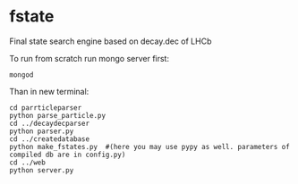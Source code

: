 fstate
======

Final state search engine based on decay.dec of LHCb

To run from scratch run mongo server first:
```
mongod
```
Than in new terminal:
```
cd parrticleparser
python parse_particle.py
cd ../decaydecparser
python parser.py
cd ../createdatabase
python make_fstates.py  #(here you may use pypy as well. parameters of compiled db are in config.py)
cd ../web
python server.py 
```
